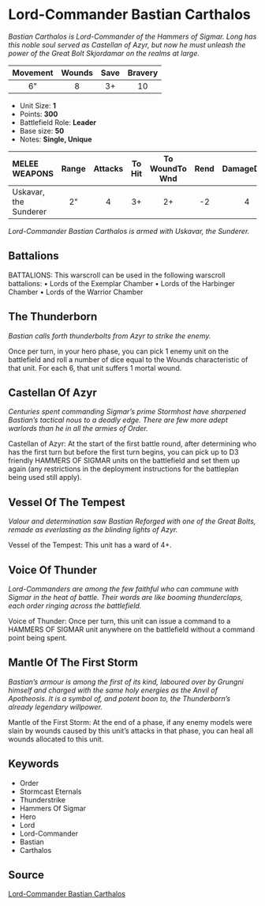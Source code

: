 # Lord-Commander Bastian Carthalos

_Bastian Carthalos is Lord-Commander of the Hammers of Sigmar. Long has this noble soul served as Castellan of Azyr, but now he must unleash the power of the Great Bolt Skjordamar on the realms at large._


| Movement | Wounds | Save | Bravery |
|:--------:|:------:|:----:|:-------:|
| 6" | 8 | 3+ | 10 |

* Unit Size: **1**
* Points: **300**
* Battlefield Role: **Leader**
* Base size: **50**
* Notes: **Single, Unique**

| MELEE WEAPONS | Range | Attacks | To Hit | To WoundTo Wnd | Rend | DamageDmg |
|:---|:--:|:--:|:--:|:--:|:--:|:--:|
| Uskavar, the Sunderer | 2" | 4 | 3+ | 2+ | -2 | 4 |


_Lord-Commander Bastian Carthalos is armed with Uskavar, the Sunderer._

## Battalions

BATTALIONS: This warscroll can be used in the following warscroll battalions: • Lords of the Exemplar Chamber • Lords of the Harbinger Chamber • Lords of the Warrior Chamber

## The Thunderborn

_Bastian calls forth thunderbolts from Azyr to strike the enemy._

Once per turn, in your hero phase, you can pick 1 enemy unit on the battlefield and roll a number of dice equal to the Wounds characteristic of that unit. For each 6, that unit suffers 1 mortal wound.

## Castellan Of Azyr

_Centuries spent commanding Sigmar’s prime Stormhost have sharpened Bastian’s tactical nous to a deadly edge. There are few more adept warlords than he in all the armies of Order._

Castellan of Azyr: At the start of the first battle round, after determining who has the first turn but before the first turn begins, you can pick up to D3 friendly HAMMERS OF SIGMAR units on the battlefield and set them up again (any restrictions in the deployment instructions for the battleplan being used still apply).

## Vessel Of The Tempest

_Valour and determination saw Bastian Reforged with one of the Great Bolts, remade as everlasting as the blinding lights of Azyr._

Vessel of the Tempest: This unit has a ward of 4+.

## Voice Of Thunder

_Lord-Commanders are among the few faithful who can commune with Sigmar in the heat of battle. Their words are like booming thunderclaps, each order ringing across the battlefield._

Voice of Thunder: Once per turn, this unit can issue a command to a HAMMERS OF SIGMAR unit anywhere on the battlefield without a command point being spent.

## Mantle Of The First Storm

_Bastian’s armour is among the first of its kind, laboured over by Grungni himself and charged with the same holy energies as the Anvil of Apotheosis. It is a symbol of, and potent boon to, the Thunderborn’s already legendary willpower._

Mantle of the First Storm: At the end of a phase, if any enemy models were slain by wounds caused by this unit’s attacks in that phase, you can heal all wounds allocated to this unit.

## Keywords

* Order
* Stormcast Eternals
* Thunderstrike
* Hammers Of Sigmar
* Hero
* Lord
* Lord-Commander
* Bastian
* Carthalos


## Source

[Lord-Commander Bastian Carthalos](https://wahapedia.ru/aos3/factions/stormcast-eternals/Lord-Commander-Bastian-Carthalos)

